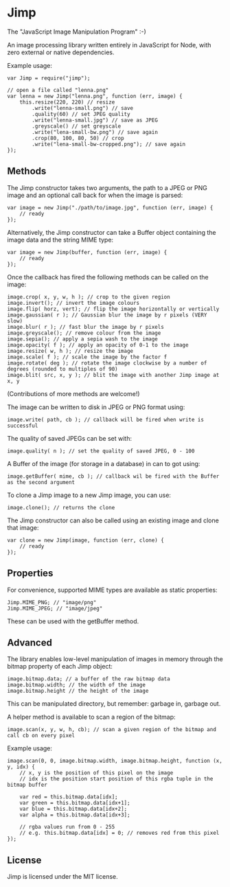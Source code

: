 # Jimp #

The "JavaScript Image Manipulation Program" :-)

An image processing library written entirely in JavaScript for Node, with zero external or native dependencies.

Example usage:

    var Jimp = require("jimp");

    // open a file called "lenna.png"
    var lenna = new Jimp("lenna.png", function (err, image) {
        this.resize(220, 220) // resize
            .write("lenna-small.png") // save
            .quality(60) // set JPEG quality
            .write("lenna-small.jpg") // save as JPEG
            .greyscale() // set greyscale
            .write("lena-small-bw.png") // save again
            .crop(80, 100, 80, 50) // crop
            .write("lena-small-bw-cropped.png"); // save again
    });

## Methods ##

The Jimp constructor takes two arguments, the path to a JPEG or PNG image and an optional call back for when the image is parsed:

    var image = new Jimp("./path/to/image.jpg", function (err, image) {
        // ready
    });

Alternatively, the Jimp constructor can take a Buffer object containing the image data and the string MIME type:

    var image = new Jimp(buffer, function (err, image) {
        // ready
    });

Once the callback has fired the following methods can be called on the image:

    image.crop( x, y, w, h ); // crop to the given region
    image.invert(); // invert the image colours
    image.flip( horz, vert); // flip the image horizontally or vertically
    image.gaussian( r ); // Gaussian blur the image by r pixels (VERY slow)
    image.blur( r ); // fast blur the image by r pixels
    image.greyscale(); // remove colour from the image
    image.sepia(); // apply a sepia wash to the image
    image.opacity( f ); // apply an opacity of 0-1 to the image
    image.resize( w, h ); // resize the image
    image.scale( f ); // scale the image by the factor f
    image.rotate( deg ); // rotate the image clockwise by a number of degrees (rounded to multiples of 90)
    image.blit( src, x, y ); // blit the image with another Jimp image at x, y

(Contributions of more methods are welcome!)

The image can be written to disk in JPEG or PNG format using:

    image.write( path, cb ); // callback will be fired when write is successful

The quality of saved JPEGs can be set with:

    image.quality( n ); // set the quality of saved JPEG, 0 - 100

A Buffer of the image (for storage in a database) in can to got using:

    image.getBuffer( mime, cb ); // callback wil be fired with the Buffer as the second argument

To clone a Jimp image to a new Jimp image, you can use:

    image.clone(); // returns the clone

The Jimp constructor can also be called using an existing image and clone that image:

    var clone = new Jimp(image, function (err, clone) {
        // ready
    });

## Properties ##

For convenience, supported MIME types are available as static properties:

    Jimp.MIME_PNG; // "image/png"
    Jimp.MIME_JPEG; // "image/jpeg"

These can be used with the getBuffer method.

## Advanced ##

The library enables low-level manipulation of images in memory through the bitmap property of each Jimp object:

    image.bitmap.data; // a buffer of the raw bitmap data
    image.bitmap.width; // the width of the image
    image.bitmap.height // the height of the image

This can be manipulated directory, but remember: garbage in, garbage out.

A helper method is available to scan a region of the bitmap:

    image.scan(x, y, w, h, cb); // scan a given region of the bitmap and call cb on every pixel
    
Example usage:

    image.scan(0, 0, image.bitmap.width, image.bitmap.height, function (x, y, idx) {
        // x, y is the position of this pixel on the image
        // idx is the position start position of this rgba tuple in the bitmap buffer
        
        var red = this.bitmap.data[idx];
        var green = this.bitmap.data[idx+1];
        var blue = this.bitmap.data[idx+2];
        var alpha = this.bitmap.data[idx+3];
        
        // rgba values run from 0 - 255
        // e.g. this.bitmap.data[idx] = 0; // removes red from this pixel
    });

## License ##

Jimp is licensed under the MIT license.
